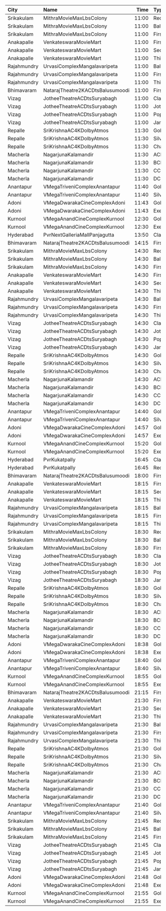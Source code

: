 | City        | Name                             |  Time | Type          | Price | Capacity | Booked |
| :---------- | :------------------------------- | ----: | :------------ | ----: | -------: | -----: |
| Srikakulam  | MithraMovieMaxLbsColony          | 11:00 | Recliners     |  112₹ |       36 |     36 |
| Srikakulam  | MithraMovieMaxLbsColony          | 11:00 | Balcony       |  112₹ |      264 |    213 |
| Srikakulam  | MithraMovieMaxLbsColony          | 11:00 | FirstClass    |  100₹ |       26 |     26 |
| Anakapalle  | VenkateswaraMovieMart            | 11:00 | FirstClass    |  112₹ |      298 |    168 |
| Anakapalle  | VenkateswaraMovieMart            | 11:00 | SecondClass   |   67₹ |       17 |     17 |
| Anakapalle  | VenkateswaraMovieMart            | 11:00 | ThirdClass    |   44₹ |       99 |     49 |
| Rajahmundry | UrvasiComplexMangalavaripeta     | 11:00 | Balcony       |  100₹ |      352 |    112 |
| Rajahmundry | UrvasiComplexMangalavaripeta     | 11:00 | FirstClass    |   60₹ |      191 |     60 |
| Rajahmundry | UrvasiComplexMangalavaripeta     | 11:00 | ThirdClass    |   40₹ |      128 |     39 |
| Bhimavaram  | NatarajTheatre2KACDtsBalusumoodi | 11:00 | FirstClass    |   70₹ |      220 |      0 |
| Vizag       | JotheeTheatreACDtsSuryabagh      | 11:00 | ClassCircle   |  112₹ |      288 |     52 |
| Vizag       | JotheeTheatreACDtsSuryabagh      | 11:00 | JotheeCircle  |   67₹ |      236 |     30 |
| Vizag       | JotheeTheatreACDtsSuryabagh      | 11:00 | PopularCircle |   67₹ |       92 |     32 |
| Vizag       | JotheeTheatreACDtsSuryabagh      | 11:00 | JanathaCircle |   44₹ |      167 |     35 |
| Repalle     | SriKrishnaAC4KDolbyAtmos         | 11:30 | Gold          |  100₹ |      284 |     80 |
| Repalle     | SriKrishnaAC4KDolbyAtmos         | 11:30 | Silver        |   70₹ |       40 |     40 |
| Repalle     | SriKrishnaAC4KDolbyAtmos         | 11:30 | Chair         |   50₹ |       70 |     70 |
| Macherla    | NagarjunaKalamandir              | 11:30 | AClass        |  100₹ |       56 |      0 |
| Macherla    | NagarjunaKalamandir              | 11:30 | BClass        |   70₹ |      127 |      0 |
| Macherla    | NagarjunaKalamandir              | 11:30 | CClass        |   50₹ |      138 |    138 |
| Macherla    | NagarjunaKalamandir              | 11:30 | DClass        |   50₹ |      100 |    100 |
| Anantapur   | VMegaTriveniComplexAnantapur     | 11:40 | Gold          |  110₹ |      188 |     94 |
| Anantapur   | VMegaTriveniComplexAnantapur     | 11:40 | Silver        |   70₹ |       40 |     24 |
| Adoni       | VMegaDwarakaCineComplexAdoni     | 11:43 | Gold          |  110₹ |      142 |      0 |
| Adoni       | VMegaDwarakaCineComplexAdoni     | 11:43 | Executive     |   70₹ |       66 |      0 |
| Kurnool     | VMegaAnandCineComplexKurnool     | 12:30 | Gold          |  110₹ |      152 |      0 |
| Kurnool     | VMegaAnandCineComplexKurnool     | 12:30 | Executive     |   70₹ |       48 |      0 |
| Hyderabad   | PvrNextGalleriaMallPanjagutta    | 13:50 | Classic       |  150₹ |      145 |     20 |
| Bhimavaram  | NatarajTheatre2KACDtsBalusumoodi | 14:15 | FirstClass    |   70₹ |      220 |      0 |
| Srikakulam  | MithraMovieMaxLbsColony          | 14:30 | Recliners     |  112₹ |       36 |     36 |
| Srikakulam  | MithraMovieMaxLbsColony          | 14:30 | Balcony       |  112₹ |      264 |    213 |
| Srikakulam  | MithraMovieMaxLbsColony          | 14:30 | FirstClass    |  100₹ |       26 |     26 |
| Anakapalle  | VenkateswaraMovieMart            | 14:30 | FirstClass    |  112₹ |      298 |    168 |
| Anakapalle  | VenkateswaraMovieMart            | 14:30 | SecondClass   |   67₹ |       17 |     17 |
| Anakapalle  | VenkateswaraMovieMart            | 14:30 | ThirdClass    |   44₹ |       99 |     49 |
| Rajahmundry | UrvasiComplexMangalavaripeta     | 14:30 | Balcony       |  100₹ |      352 |    112 |
| Rajahmundry | UrvasiComplexMangalavaripeta     | 14:30 | FirstClass    |   60₹ |      191 |     60 |
| Rajahmundry | UrvasiComplexMangalavaripeta     | 14:30 | ThirdClass    |   40₹ |      128 |     39 |
| Vizag       | JotheeTheatreACDtsSuryabagh      | 14:30 | ClassCircle   |  112₹ |      288 |     53 |
| Vizag       | JotheeTheatreACDtsSuryabagh      | 14:30 | JotheeCircle  |   67₹ |      236 |     30 |
| Vizag       | JotheeTheatreACDtsSuryabagh      | 14:30 | PopularCircle |   67₹ |       92 |     32 |
| Vizag       | JotheeTheatreACDtsSuryabagh      | 14:30 | JanathaCircle |   44₹ |      167 |     35 |
| Repalle     | SriKrishnaAC4KDolbyAtmos         | 14:30 | Gold          |  100₹ |      284 |     85 |
| Repalle     | SriKrishnaAC4KDolbyAtmos         | 14:30 | Silver        |   70₹ |       40 |     40 |
| Repalle     | SriKrishnaAC4KDolbyAtmos         | 14:30 | Chair         |   50₹ |       70 |     70 |
| Macherla    | NagarjunaKalamandir              | 14:30 | AClass        |  100₹ |       56 |      0 |
| Macherla    | NagarjunaKalamandir              | 14:30 | BClass        |   70₹ |      127 |      0 |
| Macherla    | NagarjunaKalamandir              | 14:30 | CClass        |   50₹ |      138 |    138 |
| Macherla    | NagarjunaKalamandir              | 14:30 | DClass        |   50₹ |      100 |    100 |
| Anantapur   | VMegaTriveniComplexAnantapur     | 14:40 | Gold          |  110₹ |      188 |     94 |
| Anantapur   | VMegaTriveniComplexAnantapur     | 14:40 | Silver        |   70₹ |       40 |     24 |
| Adoni       | VMegaDwarakaCineComplexAdoni     | 14:57 | Gold          |  110₹ |      142 |      2 |
| Adoni       | VMegaDwarakaCineComplexAdoni     | 14:57 | Executive     |   70₹ |       66 |      0 |
| Kurnool     | VMegaAnandCineComplexKurnool     | 15:20 | Gold          |  110₹ |      152 |      0 |
| Kurnool     | VMegaAnandCineComplexKurnool     | 15:20 | Executive     |   70₹ |       48 |      0 |
| Hyderabad   | PvrKukatpally                    | 16:45 | Classic       |  150₹ |      135 |     29 |
| Hyderabad   | PvrKukatpally                    | 16:45 | Recliner      |  350₹ |        9 |      9 |
| Bhimavaram  | NatarajTheatre2KACDtsBalusumoodi | 18:00 | FirstClass    |   70₹ |      220 |      0 |
| Anakapalle  | VenkateswaraMovieMart            | 18:15 | FirstClass    |  112₹ |      298 |    168 |
| Anakapalle  | VenkateswaraMovieMart            | 18:15 | SecondClass   |   67₹ |       17 |     17 |
| Anakapalle  | VenkateswaraMovieMart            | 18:15 | ThirdClass    |   44₹ |       99 |     49 |
| Rajahmundry | UrvasiComplexMangalavaripeta     | 18:15 | Balcony       |  100₹ |      352 |    112 |
| Rajahmundry | UrvasiComplexMangalavaripeta     | 18:15 | FirstClass    |   60₹ |      191 |     60 |
| Rajahmundry | UrvasiComplexMangalavaripeta     | 18:15 | ThirdClass    |   40₹ |      128 |     39 |
| Srikakulam  | MithraMovieMaxLbsColony          | 18:30 | Recliners     |  112₹ |       36 |     36 |
| Srikakulam  | MithraMovieMaxLbsColony          | 18:30 | Balcony       |  112₹ |      264 |    213 |
| Srikakulam  | MithraMovieMaxLbsColony          | 18:30 | FirstClass    |  100₹ |       26 |     26 |
| Vizag       | JotheeTheatreACDtsSuryabagh      | 18:30 | ClassCircle   |  112₹ |      288 |     52 |
| Vizag       | JotheeTheatreACDtsSuryabagh      | 18:30 | JotheeCircle  |   67₹ |      236 |     30 |
| Vizag       | JotheeTheatreACDtsSuryabagh      | 18:30 | PopularCircle |   67₹ |       92 |     32 |
| Vizag       | JotheeTheatreACDtsSuryabagh      | 18:30 | JanathaCircle |   44₹ |      167 |     35 |
| Repalle     | SriKrishnaAC4KDolbyAtmos         | 18:30 | Gold          |  100₹ |      284 |     80 |
| Repalle     | SriKrishnaAC4KDolbyAtmos         | 18:30 | Silver        |   70₹ |       40 |     40 |
| Repalle     | SriKrishnaAC4KDolbyAtmos         | 18:30 | Chair         |   50₹ |       70 |     70 |
| Macherla    | NagarjunaKalamandir              | 18:30 | AClass        |  100₹ |       56 |      0 |
| Macherla    | NagarjunaKalamandir              | 18:30 | BClass        |   70₹ |      127 |      0 |
| Macherla    | NagarjunaKalamandir              | 18:30 | CClass        |   50₹ |      138 |    138 |
| Macherla    | NagarjunaKalamandir              | 18:30 | DClass        |   50₹ |      100 |    100 |
| Adoni       | VMegaDwarakaCineComplexAdoni     | 18:38 | Gold          |  110₹ |      142 |      0 |
| Adoni       | VMegaDwarakaCineComplexAdoni     | 18:38 | Executive     |   70₹ |       66 |      0 |
| Anantapur   | VMegaTriveniComplexAnantapur     | 18:40 | Gold          |  110₹ |      188 |     94 |
| Anantapur   | VMegaTriveniComplexAnantapur     | 18:40 | Silver        |   70₹ |       40 |     24 |
| Kurnool     | VMegaAnandCineComplexKurnool     | 18:55 | Gold          |  110₹ |      152 |      0 |
| Kurnool     | VMegaAnandCineComplexKurnool     | 18:55 | Executive     |   70₹ |       48 |      0 |
| Bhimavaram  | NatarajTheatre2KACDtsBalusumoodi | 21:15 | FirstClass    |   70₹ |      220 |      0 |
| Anakapalle  | VenkateswaraMovieMart            | 21:30 | FirstClass    |  112₹ |      298 |    168 |
| Anakapalle  | VenkateswaraMovieMart            | 21:30 | SecondClass   |   67₹ |       17 |     17 |
| Anakapalle  | VenkateswaraMovieMart            | 21:30 | ThirdClass    |   44₹ |       99 |     49 |
| Rajahmundry | UrvasiComplexMangalavaripeta     | 21:30 | Balcony       |  100₹ |      352 |    112 |
| Rajahmundry | UrvasiComplexMangalavaripeta     | 21:30 | FirstClass    |   60₹ |      191 |     60 |
| Rajahmundry | UrvasiComplexMangalavaripeta     | 21:30 | ThirdClass    |   40₹ |      128 |     39 |
| Repalle     | SriKrishnaAC4KDolbyAtmos         | 21:30 | Gold          |  100₹ |      284 |     80 |
| Repalle     | SriKrishnaAC4KDolbyAtmos         | 21:30 | Silver        |   70₹ |       40 |     40 |
| Repalle     | SriKrishnaAC4KDolbyAtmos         | 21:30 | Chair         |   50₹ |       70 |     70 |
| Macherla    | NagarjunaKalamandir              | 21:30 | AClass        |  100₹ |       56 |      0 |
| Macherla    | NagarjunaKalamandir              | 21:30 | BClass        |   70₹ |      127 |      0 |
| Macherla    | NagarjunaKalamandir              | 21:30 | CClass        |   50₹ |      138 |    138 |
| Macherla    | NagarjunaKalamandir              | 21:30 | DClass        |   50₹ |      100 |    100 |
| Anantapur   | VMegaTriveniComplexAnantapur     | 21:40 | Gold          |  110₹ |      188 |     94 |
| Anantapur   | VMegaTriveniComplexAnantapur     | 21:40 | Silver        |   70₹ |       40 |     24 |
| Srikakulam  | MithraMovieMaxLbsColony          | 21:45 | Recliners     |  112₹ |       36 |     36 |
| Srikakulam  | MithraMovieMaxLbsColony          | 21:45 | Balcony       |  112₹ |      264 |    213 |
| Srikakulam  | MithraMovieMaxLbsColony          | 21:45 | FirstClass    |  100₹ |       26 |     26 |
| Vizag       | JotheeTheatreACDtsSuryabagh      | 21:45 | ClassCircle   |  112₹ |      288 |     14 |
| Vizag       | JotheeTheatreACDtsSuryabagh      | 21:45 | JotheeCircle  |   67₹ |      236 |      0 |
| Vizag       | JotheeTheatreACDtsSuryabagh      | 21:45 | PopularCircle |   67₹ |       92 |      0 |
| Vizag       | JotheeTheatreACDtsSuryabagh      | 21:45 | JanathaCircle |   44₹ |      167 |      0 |
| Adoni       | VMegaDwarakaCineComplexAdoni     | 21:48 | Gold          |  110₹ |      142 |      0 |
| Adoni       | VMegaDwarakaCineComplexAdoni     | 21:48 | Executive     |   70₹ |       66 |      0 |
| Kurnool     | VMegaAnandCineComplexKurnool     | 21:55 | Gold          |  110₹ |      152 |      1 |
| Kurnool     | VMegaAnandCineComplexKurnool     | 21:55 | Executive     |   70₹ |       48 |      0 |
